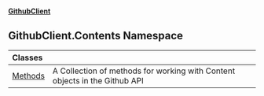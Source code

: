 #### [GithubClient](index.md 'index')

## GithubClient.Contents Namespace

| Classes | |
| :--- | :--- |
| [Methods](GithubClient.Contents.Methods.md 'GithubClient.Contents.Methods') | A Collection of methods for working with Content objects in the Github API |
